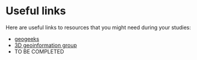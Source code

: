 # Useful links

Here are useful links to resources that you might need during your studies:

- [geogeeks](https://tudelft3d.github.io/geogeeks/)
- [3D geoinformation group](https://3d.bk.tudelft.nl/)
- TO BE COMPLETED
